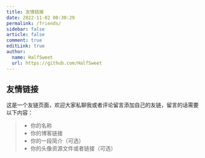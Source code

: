 ```yaml
---
title: 友情链接
date: 2022-11-02 00:30:29
permalink: /friends/
sidebar: false
article: false
comment: true
editLink: true
author: 
  name: HalfSweet
  url: https://github.com/HalfSweet
---
```


## 友情链接

这是一个友链页面，欢迎大家私聊我或者评论留言添加自己的友链，留言的话需要以下内容：

> * 你的名称
> * 你的博客链接
> * 你的一段简介（可选）
> * 你的头像资源文件或者链接（可选）

<VPCard
  title="晨旭"
  desc="喵喵喵喵喵喵喵喵"
  logo="https://cravatar.cn/avatar/b431bf781498d1fe47f732913dce394c?s=64&d=identicon&r=g"
  link="https://www.chenxublog.com"
  background="rgba(253, 230, 138, 0.15)"
/>

<VPCard
  title="T0kenZero"
  desc="一只鸽子咕咕咕"
  logo="https://img13.360buyimg.com/ddimg/jfs/t1/172011/22/17602/107398/61421471Eae8931a3/26d7779ad9c8d727.jpg"
  link="https://blog.lenxy.net/"
  background="rgba(253, 230, 138, 0.15)"
/>

<VPCard
  title="小三花"
  desc="花花最可爱"
  logo="/img/thinkermaker.jpg"
  link="https://thinkermaker.xyz/"
  background="rgba(253, 230, 138, 0.15)"
/>

<VPCard
  title="Chiploop"
  desc="Chiploop Tech"
  logo="https://www.chiploop.net/images/logo.png"
  link="http://www.chiploop.net/"
  background="rgba(253, 230, 138, 0.15)"
/>

<VPCard
  title="鱼的小站"
  desc="鱼的记忆只有七秒，所以要写下来"
  logo="https://fishblog.pages.dev/images/logo_white.svg"
  link="https://fishblog.pages.dev/"
  background="rgba(253, 230, 138, 0.15)"
/>

<VPCard
  title="WuxiProject 乌西"
  desc="制作无聊的东西，但不做垃圾"
  logo="https://wuxiproj.mzy7.cn/images/logo.png"
  link="https://wuxiproj.mzy7.cn/"
  background="rgba(253, 230, 138, 0.15)"
/>

<VPCard
  title="云上小筑"
  desc="我 24岁，是学生"
  logo="https://blog.mzy7.cn/images/avatar.jpg"
  link="https://blog.mzy7.cn/"
  background="rgba(253, 230, 138, 0.15)"
/>

<VPCard
  title="向阳"
  desc="甜甜哒"
  logo="/img/xyn.ltd.jpg"
  link="https://xyn.ltd/"
  background="rgba(253, 230, 138, 0.15)"
/>

<VPCard
  title="Lss233"
  desc="Everything is possible by code."
  logo="https://blog-1251229268.cos-website.ap-shanghai.myqcloud.com/kblog/content/images/2021/02/20160725222959_JGMRc.thumb.700_0-1.jpeg"
  link="https://blog.lss233.com"
  background="rgba(253, 230, 138, 0.15)"
/>

<VPCard
  title="Canmi"
  desc="喵喵本喵"
  logo="https://raw.githubusercontent.com/Canmi21/Canmi21.github.io/main/img/Canmi.png"
  link="https://arc.canmi.icu/"
  background="rgba(253, 230, 138, 0.15)"
/>

<VPCard
  title="Tianze"
  desc="𝑾𝒉𝒂𝒕 𝒊𝒔 𝒎𝒊𝒏𝒅? 𝑵𝒐 𝒎𝒂𝒕𝒕𝒆𝒓.𝑾𝒉𝒂𝒕 𝒊𝒔 𝒎𝒂𝒕𝒕𝒆𝒓? 𝑵𝒆𝒗𝒆𝒓 𝒎𝒊𝒏𝒅."
  logo="https://tianz.us.kg/images/schwarz.jpeg"
  link="https://tianz.us.kg/"
  background="rgba(91,194,231,1.00)"
/>
